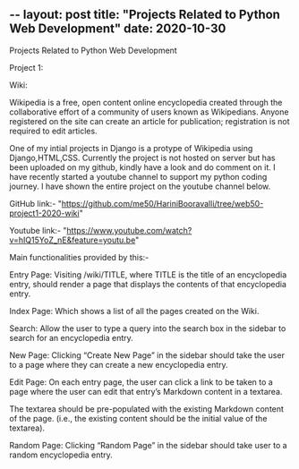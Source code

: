 --
layout: post
title: "Projects Related to Python Web Development"
date: 2020-10-30
---

Projects Related to Python Web Development

Project 1:

Wiki:

Wikipedia is a free, open content online encyclopedia created through the collaborative effort of a community of users known as Wikipedians. 
Anyone registered on the site can create an article for publication; registration is not required to edit articles. 

One of my intial projects in Django is a protype of Wikipedia using Django,HTML,CSS.
Currently the project is not hosted on server but has been uploaded on my github, kindly have a look and do comment on it.
I have recently started a youtube channel to support my python coding journey.
I have shown the entire project on the youtube channel below.

GitHub link:- "https://github.com/me50/HariniBooravalli/tree/web50-project1-2020-wiki"

Youtube link:- "https://www.youtube.com/watch?v=hIQ15YoZ_nE&feature=youtu.be"

Main functionalities provided by this:- 

Entry Page: Visiting /wiki/TITLE, where TITLE is the title of an encyclopedia entry, should render a page that displays the contents of that encyclopedia entry.

Index Page: Which shows a list of all the pages created on the Wiki.

Search: Allow the user to type a query into the search box in the sidebar to search for an encyclopedia entry.

New Page: Clicking “Create New Page” in the sidebar should take the user to a page where they can create a new encyclopedia entry.

Edit Page: On each entry page, the user can click a link to be taken to a page where the user can edit that entry’s Markdown content in a textarea.

The textarea should be pre-populated with the existing Markdown content of the page. (i.e., the existing content should be the initial value of the textarea).

Random Page: Clicking “Random Page” in the sidebar should take user to a random encyclopedia entry.



